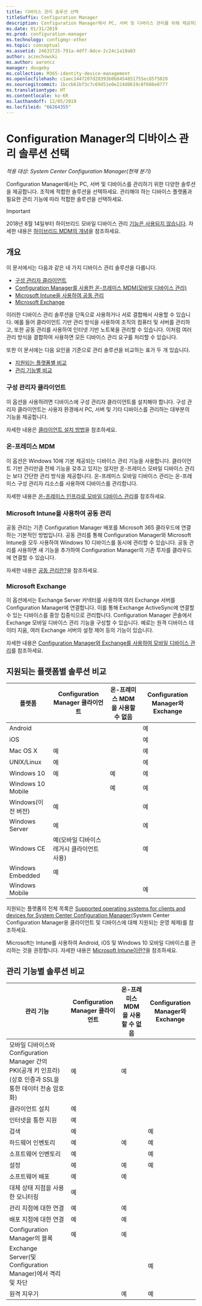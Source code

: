 ```yaml
---
title: 디바이스 관리 솔루션 선택
titleSuffix: Configuration Manager
description: Configuration Manager에서 PC, 서버 및 디바이스 관리를 위해 제공하는 솔루션에 대해 알아봅니다.
ms.date: 01/31/2019
ms.prod: configuration-manager
ms.technology: configmgr-other
ms.topic: conceptual
ms.assetid: 24633725-791a-4df7-8dce-2c24c1a19a03
author: aczechowski
ms.author: aaroncz
manager: dougeby
ms.collection: M365-identity-device-management
ms.openlocfilehash: c1aec1447207d20393b0b8454851755ec85f5020
ms.sourcegitcommit: 1bccb61bf3c7c69d51e0e224d0619c8f608e8777
ms.translationtype: HT
ms.contentlocale: ko-KR
ms.lasthandoff: 12/05/2019
ms.locfileid: "66264355"
---
```

# <a name="choose-a-device-management-solution-for-configuration-manager"></a>Configuration Manager의 디바이스 관리 솔루션 선택

*적용 대상: System Center Configuration Manager(현재 분기)*

Configuration Manager에서는 PC, 서버 및 디바이스를 관리하기 위한 다양한 솔루션을 제공합니다. 조직에 적합한 솔루션을 선택하세요. 관리해야 하는 디바이스 플랫폼과 필요한 관리 기능에 따라 적합한 솔루션을 선택하세요.  


> [!Important]  
> 2018년 8월 14일부터 하이브리드 모바일 디바이스 관리 [기능은 사용되지 않습니다](/sccm/core/plan-design/changes/deprecated/removed-and-deprecated-cmfeatures). 자세한 내용은 [하이브리드 MDM의 개념](/sccm/mdm/understand/hybrid-mobile-device-management)을 참조하세요.<!--Intune feature 2683117-->  
<!-- SCCMDocs issue 1197 -->



## <a name="overview"></a>개요

이 문서에서는 다음과 같은 네 가지 디바이스 관리 솔루션을 다룹니다. 
- [구성 관리자 클라이언트](#bkmk_sccm)
- [Configuration Manager를 사용한 온-프레미스 MDM(모바일 디바이스 관리)](#bkmk_opmdm)
- [Microsoft Intune을 사용하여 공동 관리](#bkmk_comanage)
- [Microsoft Exchange](#bkmk_opmdm)

이러한 디바이스 관리 솔루션을 단독으로 사용하거나 서로 결합해서 사용할 수 있습니다. 예를 들어 클라이언트 기반 관리 방식을 사용하여 조직의 컴퓨터 및 서버를 관리하고, 또한 공동 관리를 사용하여 인터넷 기반 노트북을 관리할 수 있습니다. 이처럼 여러 관리 방식을 결합하여 사용하면 모든 디바이스 관리 요구를 처리할 수 있습니다.  

또한 이 문서에는 다음 요인을 기준으로 관리 솔루션을 비교하는 표가 두 개 있습니다. 
- [지원되는 플랫폼별 비교](#bkmk_comp1)
- [관리 기능별 비교](#bkmk_comp2)


### <a name="bkmk_sccm"></a> 구성 관리자 클라이언트  

이 옵션을 사용하려면 디바이스에 구성 관리자 클라이언트를 설치해야 합니다. 구성 관리자 클라이언트는 사용자 환경에서 PC, 서버 및 기타 디바이스를 관리하는 대부분의 기능을 제공합니다. 

자세한 내용은 [클라이언트 설치 방법](/sccm/core/clients/deploy/plan/client-installation-methods)을 참조하세요.  


### <a name="bkmk_opmdm"></a> 온-프레미스 MDM  

이 옵션은 Windows 10에 기본 제공되는 디바이스 관리 기능을 사용합니다. 클라이언트 기반 관리만큼 전체 기능을 갖추고 있지는 않지만 온-프레미스 모바일 디바이스 관리는 보다 간단한 관리 방식을 제공합니다. 온-프레미스 모바일 디바이스 관리는 온-프레미스 구성 관리자 리소스를 사용하여 디바이스를 관리합니다.  

자세한 내용은 [온-프레미스 인프라로 모바일 디바이스 관리](/sccm/mdm/understand/manage-mobile-devices-with-on-premises-infrastructure)를 참조하세요.  


### <a name="bkmk_comanage"></a> Microsoft Intune을 사용하여 공동 관리

공동 관리는 기존 Configuration Manager 배포를 Microsoft 365 클라우드에 연결하는 기본적인 방법입니다. 공동 관리를 통해 Configuration Manager와 Microsoft Intune을 모두 사용하여 Windows 10 디바이스를 동시에 관리할 수 있습니다. 공동 관리를 사용하면 새 기능을 추가하여 Configuration Manager의 기존 투자를 클라우드에 연결할 수 있습니다. 

자세한 내용은 [공동 관리란?](/sccm/comanage/overview)을 참조하세요.  


### <a name="bkmk_exchange"></a> Microsoft Exchange  

이 옵션에서는 Exchange Server 커넥터를 사용하여 여러 Exchange 서버를 Configuration Manager에 연결합니다. 이를 통해 Exchange ActiveSync에 연결할 수 있는 디바이스를 중앙 집중식으로 관리합니다. Configuration Manager 콘솔에서 Exchange 모바일 디바이스 관리 기능을 구성할 수 있습니다. 예로는 원격 디바이스 데이터 지움, 여러 Exchange 서버의 설정 제어 등의 기능이 있습니다.

자세한 내용은 [Configuration Manager와 Exchange를 사용하여 모바일 디바이스 관리](/sccm/mdm/deploy-use/manage-mobile-devices-with-exchange-activesync)를 참조하세요.  



## <a name="bkmk_comp1"></a> 지원되는 플랫폼별 솔루션 비교  

|플랫폼|Configuration Manager 클라이언트|온-프레미스 MDM을 사용할 수 없음|Configuration Manager와 Exchange|  
|--------|----------------------------|---------------|-----------------------------------|  
|Android| | |예|  
|iOS| | |예|  
|Mac OS X|예| |예|  
|UNIX/Linux|예| |예|  
|Windows 10|예|예|예|  
|Windows 10 Mobile| |예|예|  
|Windows(이전 버전)|예| |예|  
|Windows Server|예| |예|  
|Windows CE|예(모바일 디바이스 레거시 클라이언트 사용)| |예|  
|Windows Embedded|예| | |  
|Windows Mobile| | |예|  

지원되는 플랫폼의 전체 목록은 [Supported operating systems for clients and devices for System Center Configuration Manager](configs/supported-operating-systems-for-clients-and-devices.md)(System Center Configuration Manager용 클라이언트 및 디바이스에 대해 지원되는 운영 체제)를 참조하세요.

Microsoft는 Intune를 사용하여 Android, iOS 및 Windows 10 모바일 디바이스를 관리하는 것을 권장합니다. 자세한 내용은 [Microsoft Intune이란?](https://docs.microsoft.com/intune/what-is-intune)을 참조하세요.



##  <a name="bkmk_comp2"></a> 관리 기능별 솔루션 비교  

|관리 기능|Configuration Manager 클라이언트|온-프레미스 MDM을 사용할 수 없음|Configuration Manager와 Exchange|  
|--------|----------------------------|---------------|-----------------------------------|  
|모바일 디바이스와 Configuration Manager 간의 PKI(공개 키 인프라)(상호 인증과 SSL을 통한 데이터 전송 암호화)|예|예| |  
|클라이언트 설치|예| | |  
|인터넷을 통한 지원|예| | |  
|검색|예| |예|  
|하드웨어 인벤토리|예|예|예|  
|소프트웨어 인벤토리|예| |예|  
|설정|예|예|예|  
|소프트웨어 배포|예|예| |  
|대체 상태 지점을 사용한 모니터링|예| | |  
|관리 지점에 대한 연결|예|예| |  
|배포 지점에 대한 연결|예|예| |  
|Configuration Manager의 블록|예|예| |  
|Exchange Server(및 Configuration Manager)에서 격리 및 차단| | |예|  
|원격 지우기| |예|예|  


